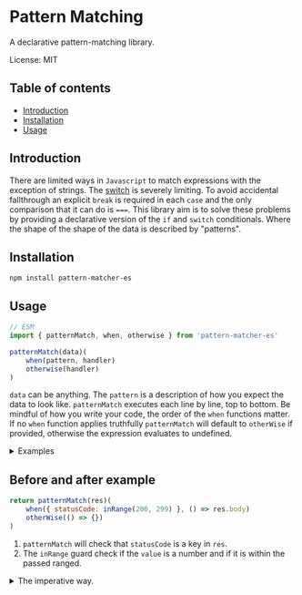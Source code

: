 # Pattern Matching
A declarative pattern-matching library.

License: MIT

## Table of contents
  - [Introduction](#introduction)
  - [Installation](#installation)
  - [Usage](#usage)

## Introduction
There are limited ways in `Javascript` to match expressions with the exception of strings. The [switch](https://developer.mozilla.org/en-US/docs/Web/JavaScript/Reference/Statements/switch "An expression whose result is matched against each case clause.") is severely limiting. To avoid accidental fallthrough an explicit `break` is required in each `case` and the only comparison that it can do is `===`. This library aim is to solve these problems by providing a declarative version of the `if` and `switch` conditionals. Where the shape of the shape of the data is described by "patterns".

## Installation
````
npm install pattern-matcher-es
````

## Usage
````js
// ESM
import { patternMatch, when, otherwise } from 'pattern-matcher-es'

patternMatch(data)(
    when(pattern, handler)
    otherwise(handler)
)
````
`data` can be anything. The `pattern` is a description of how you expect the data to look like. `patternMatch` executes each line by line, top to bottom. Be mindful of how you write your code, the order of the `when` functions matter. If no `when` function applies truthfully `patternMatch` will default to `otherWise` if provided, otherwise the expression evaluates to undefined.
<details>
<summary>Examples</summary>

````js
    const example = 'This is a string'
    const res = patternMatch(example)(
        when(isString, () => 'First case')
        when(isNumber, () => 'Second case')
        otherWise(() => 'Third case')
    )
    console.log(res) // Will print out 'First case'
````

````js
    const example = 5
    const res = patternMatch(example)(
        when(inRange(1, 1000), () => 'First case')
        when(inRange(1, 10), () => 'Second case')
        when(inRange(1, 5), () => 'Third case')
        otherWise(() => 'Fourth case')
    )
    console.log(res) // Will print 'First case' since order matter.
````
An example with an advanced object structure and arrays.
````js
    const example = {
        type : 'motor-sailer',
        length : 5,
        depth : 2,

    }
    const res = patternMatch(example)(
        when(inRange(1, 1000), () => 'First case')
        when(inRange(1, 10), () => 'Second case')
        when(inRange(1, 5), () => 'Third case')
        otherWise(() => 'Fourth case')
    )
    console.log(res) // Will print 'First case' since order matter.
````
</details>

## Before and after example
````js
return patternMatch(res)(
    when({ statusCode: inRange(200, 299) }, () => res.body)
    otherWise(() => {})
)
````
1. `patternMatch` will check that `statusCode` is a key in `res`.
2. The `inRange` guard check if the `value` is a number and if it is within the passed ranged.
<details>
<summary>The imperative way.</summary>

````js
    if (typeof res?.statusCode === number && res.statusCode >= 200 && res.statusCode < 300) {
        return res.body
    } else {
        return {}
    }
````
</details>
